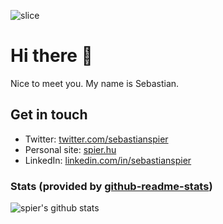 ![slice](https://capsule-render.vercel.app/api?type=slice&color=auto&height=200&text=Me%20at%20GitHub&fontAlign=82&fontSize=40)

# Hi there 👋

Nice to meet you. My name is Sebastian.

## Get in touch

- Twitter: [twitter.com/sebastianspier](https://twitter.com/sebastianspier)
- Personal site: [spier.hu](https://spier.hu)
- LinkedIn: [linkedin.com/in/sebastianspier](https://www.linkedin.com/in/sebastianspier/)

### Stats (provided by [github-readme-stats](https://github.com/anuraghazra/github-readme-stats))

<img align="left" src="https://github-readme-stats.vercel.app/api?username=spier&count_private=true&show_icons=true&hide_title=true&theme=radical" alt="spier's github stats" />
